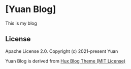 [Yuan Blog]
================================
This is my blog




License
-------

Apache License 2.0.
Copyright (c) 2021-present Yuan

Yuan Blog is derived from [Hux Blog Theme (MIT License)]()
